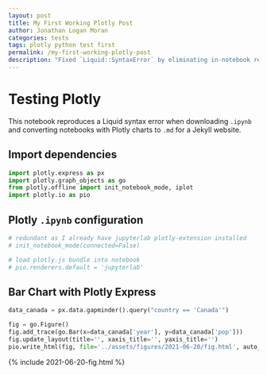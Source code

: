 ```yaml
---
layout: post
title: My First Working Plotly Post
author: Jonathan Logan Moran
categories: tests
tags: plotly python test first
permalink: /my-first-working-plotly-post
description: "Fixed `Liquid::SyntaxError` by eliminating in-notebook rendering of Plotly charts (using `pio.write_html`) and removing Plotly.js DOM (no `init_notebook_mode()`)."
---
```


# Testing Plotly
This notebook reproduces a Liquid syntax error when downloading `.ipynb` and converting notebooks with Plotly charts to `.md` for a Jekyll website.

## Import dependencies


```python
import plotly.express as px
import plotly.graph_objects as go
from plotly.offline import init_notebook_mode, iplot
import plotly.io as pio
```

## Plotly `.ipynb` configuration


```python
# redundant as I already have jupyterlab plotly-extension installed
# init_notebook_mode(connected=False)
```


```python
# load plotly.js bundle into notebook
# pio.renderers.default = 'jupyterlab'
```

## Bar Chart with Plotly Express


```python
data_canada = px.data.gapminder().query("country == 'Canada'")
```


```python
fig = go.Figure()
fig.add_trace(go.Bar(x=data_canada['year'], y=data_canada['pop']))
fig.update_layout(title='', xaxis_title='', yaxis_title='')
pio.write_html(fig, file='../assets/figures/2021-06-20/fig.html', auto_open=True)
```

{% include 2021-06-20-fig.html %}
